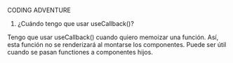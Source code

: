 CODING ADVENTURE

1. ¿Cuándo tengo que usar useCallback()?

Tengo que usar useCallback() cuando quiero memoizar una función. Así, esta función no se renderizará al montarse los componentes. Puede ser útil cuando se pasan functiones a componentes hijos.
